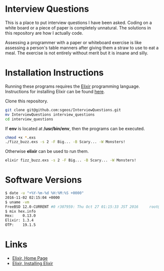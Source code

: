 # Interview Questions

This is a place to put interview questions I have been asked.
Coding on a white board or a piece of paper is completely unnatural.
The solutions in this repository are how I actually code.

Assessing a programmer with a paper or whiteboard exercise is like
assessing a person's table manners after giving them a straw to
use to eat a meal.  The exercise is not entirely without merit but
it is insane and silly.

# Installation Instructions

Running these programs requires the [Elixir][elixir-home]
programming language.
Instructions for installing Elixir can be found [here][elixir-install].

Clone this repository.

```sh
git clone git@github.com:sgeos/InterviewQuestions.git
mv InterviewQuestions interview_questions
cd interview_questions
```

If **env** is located at **/usr/bin/env**, then the programs can be executed.

```sh
chmod +x *.exs
./fizz_buzz.exs -s 2 -F Big... -B Scary... -W Monsters!
```

Otherwise **elixir** can be used to run them.

```sh
elixir fizz_buzz.exs -s 2 -F Big... -B Scary... -W Monsters!
```

# Software Versions

```sh
$ date -u "+%Y-%m-%d %H:%M:%S +0000"
2016-11-02 02:15:04 +0000
$ uname -vm
FreeBSD 12.0-CURRENT #0 r307959: Thu Oct 27 01:15:33 JST 2016     root@mirage.sennue.com:/usr/obj/usr/src/sys/MIRAGE_KERNEL  amd64
$ mix hex.info
Hex:    0.13.0
Elixir: 1.3.4
OTP:    19.1.5
```

# Links

- [Elixir, Home Page][elixir-home]
- [Elixir, Installing Elixir][elixir-install]

[elixir-home]: http://elixir-lang.org
[elixir-install]: http://elixir-lang.org/install.html

